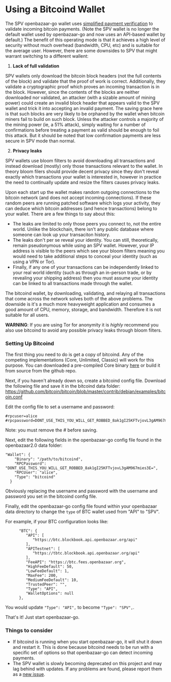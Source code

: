 Using a Bitcoind Wallet
========================
The SPV openbazaar-go wallet uses [simplified payment verification](https://bitcoin.org/en/developer-guide#simplified-payment-verification-spv) to validate incoming bitcoin payments. (Note the
SPV wallet is no longer the default wallet used by openbazaar-go and now uses an API-based wallet by default.) The benefit of this operating mode is that it achieves a high level of security without much overhead (bandwidth, CPU, etc) and is suitable for the average user. However, there are some downsides
to SPV that might warrant switching to a different wallent:

1. **Lack of full validation**

  SPV wallets only download the bitcoin block headers (not the full contents of the block) and validate that the proof of work is correct. Additionally, they validate a cryptographic
proof which proves an incoming transaction is in the block. However, since the contents of the blocks are neither downloaded nor validated, an attacker (with a sizable amount of mining power)
could create an invalid block header that appears valid to the SPV wallet and trick it into accepting an invalid payment. The saving grace here is that such blocks are very likely to be orphaned
by the wallet when bitcoin miners fail to build on such block. Unless the attacker controls a majority of the mining power (ie, a 51% attack), simply waiting for a number of confirmations before
treating a payment as valid should be enough to foil this attack. But it should be noted that low confirmation payments are less secure in SPV mode than normal.

2. **Privacy leaks**
  
  SPV wallets use bloom filters to avoid downloading all transactions and instead download (mostly) only those transactions relevant to the wallet. In theory bloom filers
  should provide decent privacy since they don't reveal exactly which transactions your wallet is interested in, however in practice the need to continually update and
  resize the filters causes privacy leaks. 
  
  Upon each start up the wallet makes random outgoing connections to the bitcoin network (and does not accept incoming connections). If these random peers are running patched software which logs
  your activity, they can deduce which bitcoin addresses (and hence transactions) belong to your wallet. There are a few things to say about this:
  
  - The leaks are limited to only those peers you connect to, not the entire world. Unlike the blockchain, there isn't any public database where someone can look up your transaciton history.
  - The leaks don't per se reveal your identity. You can still, theoretically, remain pseudonymous while using an SPV wallet. However, your IP address is visible to the peers which see your bloom 
  filters meaning you would need to take additional steps to conceal your identity (such as using a VPN or Tor). 
  - Finally, if any one of your transactions can be independently linked to your real
  world identity (such as through an in-person trade, or by revealing your shipping address) then you must assume your identity can be linked to all transactions made through the wallet.

The bitcoind wallet, by downloading, validating, and relaying all transactions that come across the network solves both of the above problems. The downside is it's a much more heavyweight application
and consumes a good amount of CPU, memory, storage, and bandwidth. Therefore it is not suitable for all users. 

**WARNING**: If you are using Tor for anonymity it is *highly* recommend you also use bitcoind to avoid any possible privacy leaks through bloom filters.

### Setting Up Bitcoind

The first thing you need to do is get a copy of bitcoind. Any of the competing implementations (Core, Unlimited, Classic) will work for this purpose.
You can downloaded a pre-compiled Core binary [here](https://bitcoin.org/en/download) or build it from source from the github repo. 

Next, if you haven't already down so, create a bitcoind config file. Download the following file and save it in the bitcoind data folder: https://github.com/bitcoin/bitcoin/blob/master/contrib/debian/examples/bitcoin.conf

Edit the config file to set a username and password:
```
#rpcuser=alice
#rpcpassword=DONT_USE_THIS_YOU_WILL_GET_ROBBED_8ak1gI25KFTvjovL3gAM967mies3E=
```
Note: you must remove the # before saving.

Next, edit the following fields in the openbazaar-go config file found in the openbazaar2.0 data folder:
```
"Wallet": {
    "Binary": "/path/to/bitcoind",
    "RPCPassword": "DONT_USE_THIS_YOU_WILL_GET_ROBBED_8ak1gI25KFTvjovL3gAM967mies3E=",
    "RPCUser": "alice",
    "Type": "bitcoind"
  }
```
Obviously replacing the username and password with the username and password you set in the bitcoind config file.

Finally, edit the openbazaar-go config file found within your openbazaar data directory to change the `type` of BTC wallet used from "API" to "SPV".

For example, if your BTC configuration looks like:
```
      "BTC": {
         "API": [
            "https://btc.blockbook.api.openbazaar.org/api"
         ],
         "APITestnet": [
            "https://tbtc.blockbook.api.openbazaar.org/api"
         ],
         "FeeAPI": "https://btc.fees.openbazaar.org",
         "HighFeeDefault": 50,
         "LowFeeDefault": 1,
         "MaxFee": 200,
         "MediumFeeDefault": 10,
         "TrustedPeer": "",
         "Type": "API",
         "WalletOptions": null
      },
```

You would update `"Type": "API",` to become `"Type": "SPV",`.

That's it! Just start openbazaar-go.

### Things to consider
- If bitcoind is running when you start openbazaar-go, it will shut it down and restart it. This is done because bitcoind needs to be run
with a specific set of options so that openbazaar-go can detect incoming payments.
- The SPV wallet is slowly becoming deprecated on this project and may lag behind with updates. If any problems are found, please report them as a [new issue](https://github.com/developertask/openbazaar-go/issues/new).
